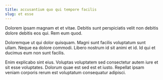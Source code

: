 ```yaml
---
title: accusantium quo qui tempore facilis
slug: et esse
---
```


Dolorem ipsam magnam et et vitae. Debitis sunt perspiciatis velit non debitis dolore debitis eos qui. Rem eum quod.

Doloremque ut qui dolor quisquam. Magni sunt facilis voluptatum sunt ullam. Neque ea dolore commodi. Libero nostrum id sit animi et id. Id qui et ducimus eum non sunt facilis.

Enim explicabo sint eius. Voluptas voluptatem sed consectetur autem iure et sit esse voluptates. Dolorum quae est sed est et iusto. Repellat ipsam veniam corporis rerum est voluptatum consequatur adipisci.
